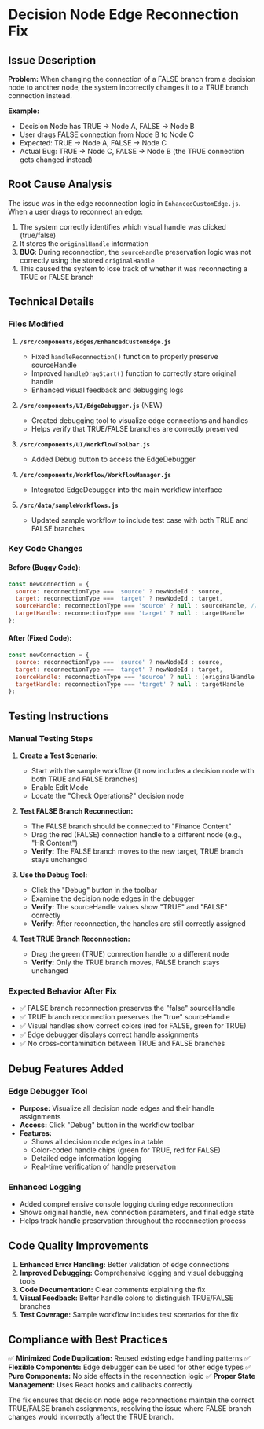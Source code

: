 # Decision Node Edge Reconnection Fix

## Issue Description

**Problem:** When changing the connection of a FALSE branch from a decision node to another node, the system incorrectly changes it to a TRUE branch connection instead.

**Example:** 
- Decision Node has TRUE → Node A, FALSE → Node B
- User drags FALSE connection from Node B to Node C
- Expected: TRUE → Node A, FALSE → Node C
- Actual Bug: TRUE → Node C, FALSE → Node B (the TRUE connection gets changed instead)

## Root Cause Analysis

The issue was in the edge reconnection logic in `EnhancedCustomEdge.js`. When a user drags to reconnect an edge:

1. The system correctly identifies which visual handle was clicked (true/false)
2. It stores the `originalHandle` information
3. **BUG**: During reconnection, the `sourceHandle` preservation logic was not correctly using the stored `originalHandle`
4. This caused the system to lose track of whether it was reconnecting a TRUE or FALSE branch

## Technical Details

### Files Modified

1. **`/src/components/Edges/EnhancedCustomEdge.js`**
   - Fixed `handleReconnection()` function to properly preserve sourceHandle
   - Improved `handleDragStart()` function to correctly store original handle
   - Enhanced visual feedback and debugging logs

2. **`/src/components/UI/EdgeDebugger.js`** (NEW)
   - Created debugging tool to visualize edge connections and handles
   - Helps verify that TRUE/FALSE branches are correctly preserved

3. **`/src/components/UI/WorkflowToolbar.js`**
   - Added Debug button to access the EdgeDebugger

4. **`/src/components/Workflow/WorkflowManager.js`**
   - Integrated EdgeDebugger into the main workflow interface

5. **`/src/data/sampleWorkflows.js`**
   - Updated sample workflow to include test case with both TRUE and FALSE branches

### Key Code Changes

#### Before (Buggy Code):
```javascript
const newConnection = {
  source: reconnectionType === 'source' ? newNodeId : source,
  target: reconnectionType === 'target' ? newNodeId : target,
  sourceHandle: reconnectionType === 'source' ? null : sourceHandle, // BUG: Uses current sourceHandle
  targetHandle: reconnectionType === 'target' ? null : targetHandle
};
```

#### After (Fixed Code):
```javascript
const newConnection = {
  source: reconnectionType === 'source' ? newNodeId : source,
  target: reconnectionType === 'target' ? newNodeId : target,
  sourceHandle: reconnectionType === 'source' ? null : (originalHandle || sourceHandle), // FIX: Uses preserved originalHandle
  targetHandle: reconnectionType === 'target' ? null : targetHandle
};
```

## Testing Instructions

### Manual Testing Steps

1. **Create a Test Scenario:**
   - Start with the sample workflow (it now includes a decision node with both TRUE and FALSE branches)
   - Enable Edit Mode
   - Locate the "Check Operations?" decision node

2. **Test FALSE Branch Reconnection:**
   - The FALSE branch should be connected to "Finance Content"
   - Drag the red (FALSE) connection handle to a different node (e.g., "HR Content")
   - **Verify:** The FALSE branch moves to the new target, TRUE branch stays unchanged

3. **Use the Debug Tool:**
   - Click the "Debug" button in the toolbar
   - Examine the decision node edges in the debugger
   - **Verify:** The sourceHandle values show "TRUE" and "FALSE" correctly
   - **Verify:** After reconnection, the handles are still correctly assigned

4. **Test TRUE Branch Reconnection:**
   - Drag the green (TRUE) connection handle to a different node
   - **Verify:** Only the TRUE branch moves, FALSE branch stays unchanged

### Expected Behavior After Fix

- ✅ FALSE branch reconnection preserves the "false" sourceHandle
- ✅ TRUE branch reconnection preserves the "true" sourceHandle  
- ✅ Visual handles show correct colors (red for FALSE, green for TRUE)
- ✅ Edge debugger displays correct handle assignments
- ✅ No cross-contamination between TRUE and FALSE branches

## Debug Features Added

### Edge Debugger Tool
- **Purpose:** Visualize all decision node edges and their handle assignments
- **Access:** Click "Debug" button in the workflow toolbar
- **Features:**
  - Shows all decision node edges in a table
  - Color-coded handle chips (green for TRUE, red for FALSE)
  - Detailed edge information logging
  - Real-time verification of handle preservation

### Enhanced Logging
- Added comprehensive console logging during edge reconnection
- Shows original handle, new connection parameters, and final edge state
- Helps track handle preservation throughout the reconnection process

## Code Quality Improvements

1. **Enhanced Error Handling:** Better validation of edge connections
2. **Improved Debugging:** Comprehensive logging and visual debugging tools
3. **Code Documentation:** Clear comments explaining the fix
4. **Visual Feedback:** Better handle colors to distinguish TRUE/FALSE branches
5. **Test Coverage:** Sample workflow includes test scenarios for the fix

## Compliance with Best Practices

✅ **Minimized Code Duplication:** Reused existing edge handling patterns
✅ **Flexible Components:** Edge debugger can be used for other edge types
✅ **Pure Components:** No side effects in the reconnection logic
✅ **Proper State Management:** Uses React hooks and callbacks correctly

The fix ensures that decision node edge reconnections maintain the correct TRUE/FALSE branch assignments, resolving the issue where FALSE branch changes would incorrectly affect the TRUE branch.
